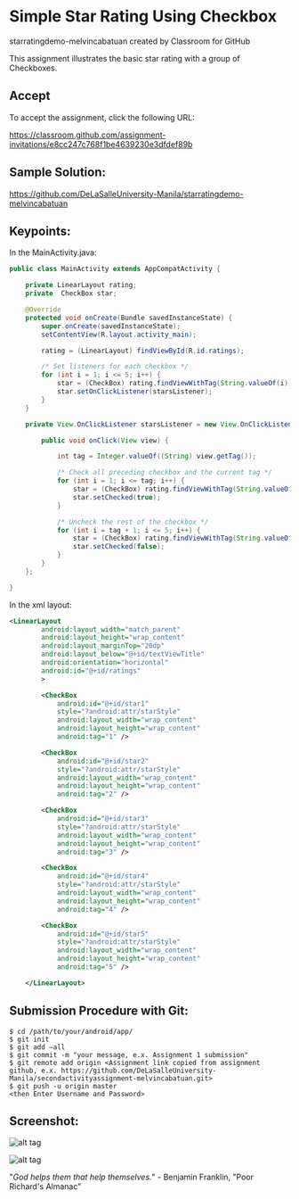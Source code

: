 # Simple Star Rating Using Checkbox

starratingdemo-melvincabatuan created by Classroom for GitHub

This assignment illustrates the basic star rating with a group of Checkboxes. 


## Accept

To accept the assignment, click the following URL:

https://classroom.github.com/assignment-invitations/e8cc247c768f1be4639230e3dfdef89b

## Sample Solution:

https://github.com/DeLaSalleUniversity-Manila/starratingdemo-melvincabatuan

## Keypoints:
In the MainActivity.java:
```Java
public class MainActivity extends AppCompatActivity {

    private LinearLayout rating;
    private  CheckBox star;

    @Override
    protected void onCreate(Bundle savedInstanceState) {
        super.onCreate(savedInstanceState);
        setContentView(R.layout.activity_main);

        rating = (LinearLayout) findViewById(R.id.ratings);

        /* Set listeners for each checkbox */
        for (int i = 1; i <= 5; i++) {
            star = (CheckBox) rating.findViewWithTag(String.valueOf(i));
            star.setOnClickListener(starsListener);
        }
    }

    private View.OnClickListener starsListener = new View.OnClickListener() {

        public void onClick(View view) {

            int tag = Integer.valueOf((String) view.getTag());

            /* Check all preceding checkbox and the current tag */
            for (int i = 1; i <= tag; i++) {
                star = (CheckBox) rating.findViewWithTag(String.valueOf(i));
                star.setChecked(true);
            }

            /* Uncheck the rest of the checkbox */
            for (int i = tag + 1; i <= 5; i++) {
                star = (CheckBox) rating.findViewWithTag(String.valueOf(i));
                star.setChecked(false);
            }
        }
    };

}
```

In the xml layout:
```xml
<LinearLayout
        android:layout_width="match_parent"
        android:layout_height="wrap_content"
        android:layout_marginTop="20dp"
        android:layout_below="@+id/textViewTitle"
        android:orientation="horizontal"
        android:id="@+id/ratings"
        >

        <CheckBox
            android:id="@+id/star1"
            style="?android:attr/starStyle"
            android:layout_width="wrap_content"
            android:layout_height="wrap_content"
            android:tag="1" />

        <CheckBox
            android:id="@+id/star2"
            style="?android:attr/starStyle"
            android:layout_width="wrap_content"
            android:layout_height="wrap_content"
            android:tag="2" />

        <CheckBox
            android:id="@+id/star3"
            style="?android:attr/starStyle"
            android:layout_width="wrap_content"
            android:layout_height="wrap_content"
            android:tag="3" />

        <CheckBox
            android:id="@+id/star4"
            style="?android:attr/starStyle"
            android:layout_width="wrap_content"
            android:layout_height="wrap_content"
            android:tag="4" />

        <CheckBox
            android:id="@+id/star5"
            style="?android:attr/starStyle"
            android:layout_width="wrap_content"
            android:layout_height="wrap_content"
            android:tag="5" />

    </LinearLayout>
```


## Submission Procedure with Git: 

```shell
$ cd /path/to/your/android/app/
$ git init
$ git add –all
$ git commit -m "your message, e.x. Assignment 1 submission"
$ git remote add origin <Assignment link copied from assignment github, e.x. https://github.com/DeLaSalleUniversity-Manila/secondactivityassignment-melvincabatuan.git>
$ git push -u origin master
<then Enter Username and Password>
```


## Screenshot:

![alt tag](https://github.com/DeLaSalleUniversity-Manila/starratingdemo-melvincabatuan/blob/master/device-2015-10-09-183229.png)

![alt tag](https://github.com/DeLaSalleUniversity-Manila/starratingdemo-melvincabatuan/blob/master/device-2015-10-09-183248.png)

"*God helps them that help themselves.*" - Benjamin Franklin, "Poor Richard's Almanac"
